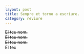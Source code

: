 ```yaml
---
layout: post
title: Sempre et torno a escriure.
category: reviure
---
```


~~El teu nom.~~  
~~El teu nom.~~  
~~El teu nom.~~  
El teu  
